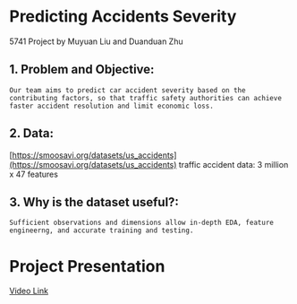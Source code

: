 # Predicting Accidents Severity
5741 Project by Muyuan Liu and Duanduan Zhu
## 1. Problem and Objective: 
    Our team aims to predict car accident severity based on the contributing factors, so that traffic safety authorities can achieve faster accident resolution and limit economic loss.
## 2. Data: 
[https://smoosavi.org/datasets/us_accidents](https://smoosavi.org/datasets/us_accidents) traffic accident data: 3 million x 47 features
## 3. Why is the dataset useful?: 
    Sufficient observations and dimensions allow in-depth EDA, feature engineerng, and accurate training and testing.
    
    
# Project Presentation
[Video Link](https://youtu.be/nkIJ3IapUY4)
